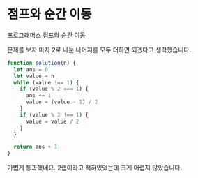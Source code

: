 # 점프와 순간 이동

[프로그래머스 점프와 순간 이동](https://school.programmers.co.kr/learn/courses/30/lessons/12980?language=javascript)

문제를 보자 마자 2로 나눈 나머지를 모두 더하면 되겠다고 생각했습니다.

```js
function solution(n) {
  let ans = 0
  let value = n
  while (value !== 1) {
    if (value % 2 === 1) {
      ans += 1
      value = (value - 1) / 2
    }
    if (value % 2 !== 1) {
      value = value / 2
    }
  }

  return ans + 1
}
```

가볍게 통과했네요. 2랩이라고 적혀있었는데 크게 어렵지 않았습니다.
